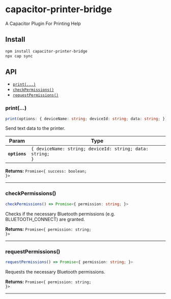 # capacitor-printer-bridge

A Capacitor Plugin For Printing Help

## Install

```bash
npm install capacitor-printer-bridge
npx cap sync
```

## API

<docgen-index>

* [`print(...)`](#print)
* [`checkPermissions()`](#checkpermissions)
* [`requestPermissions()`](#requestpermissions)

</docgen-index>

<docgen-api>
<!--Update the source file JSDoc comments and rerun docgen to update the docs below-->

### print(...)

```typescript
print(options: { deviceName: string; deviceId: string; data: string; }) => Promise<{ success: boolean; }>
```

Send text data to the printer.

| Param         | Type                                                                 |
| ------------- | -------------------------------------------------------------------- |
| **`options`** | <code>{ deviceName: string; deviceId: string; data: string; }</code> |

**Returns:** <code>Promise&lt;{ success: boolean; }&gt;</code>

--------------------


### checkPermissions()

```typescript
checkPermissions() => Promise<{ permission: string; }>
```

Checks if the necessary Bluetooth permissions (e.g. BLUETOOTH_CONNECT) are granted.

**Returns:** <code>Promise&lt;{ permission: string; }&gt;</code>

--------------------


### requestPermissions()

```typescript
requestPermissions() => Promise<{ permission: string; }>
```

Requests the necessary Bluetooth permissions.

**Returns:** <code>Promise&lt;{ permission: string; }&gt;</code>

--------------------

</docgen-api>
